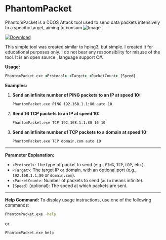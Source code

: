 # PhantomPacket
PhantomPacket is a DDOS Attack tool used to send data packets intensively to a specific target, aiming to consum
![Image](https://github.com/user-attachments/assets/94be7a6f-9cd5-4e74-b342-06adf519f2d5)

[![Download](https://img.shields.io/badge/Download-PhantomPacket-blue?style=for-the-badge&logo=windows)](https://github.com/BayLak-ONE/PhantomPacket/raw/refs/heads/main/PhantomPacket/bin/Debug/PhantomPacket.rar)


This simple tool was created similar to hping3, but simple. I created it for educational purposes only. I do not bear any responsibility for misuse of the tool. It is an open source , language support C#.

**Usage:**
```cmd
PhantomPacket.exe <Protocol> <Target> <PacketCount> [Speed]
```

**Examples:**
1. **Send an infinite number of PING packets to an IP at speed 10:**
   ```cmd
   PhantomPacket.exe PING 192.168.1.1:80 auto 10
   ```

2. **Send 16 TCP packets to an IP at speed 10:**
   ```cmd
   PhantomPacket.exe TCP 192.168.1.1:80 16 10
   ```

3. **Send an infinite number of TCP packets to a domain at speed 10:**
   ```cmd
   PhantomPacket.exe TCP domain.com auto 10
   ```

---

**Parameter Explanation:**
- `<Protocol>`: The type of packet to send (e.g., `PING`, `TCP`, `UDP`, etc.).
- `<Target>`: The target IP or domain, with an optional port (e.g., `192.168.1.1:80` or `domain.com`).
- `<PacketCount>`: Number of packets to send (`auto` means infinite).
- `[Speed]` (optional): The speed at which packets are sent.

---

**Help Command:**
To display usage instructions, use one of the following commands:
```cmd
PhantomPacket.exe -help
```
or
```cmd
PhantomPacket.exe help
```

